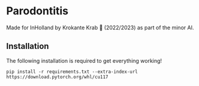 # Parodontitis
Made for InHolland by Krokante Krab 🦀 (2022/2023) as part of the minor AI.

## Installation
The following installation is required to get everything working!
```
pip install -r requirements.txt --extra-index-url https://download.pytorch.org/whl/cu117
```
